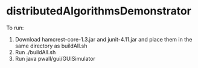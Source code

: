 distributedAlgorithmsDemonstrator
=================================

To run:

  1. Download hamcrest-core-1.3.jar and junit-4.11.jar and place them in the same directory as buildAll.sh
  2. Run ./buildAll.sh
  3. Run java pwall/gui/GUISimulator
